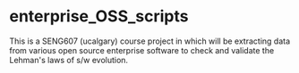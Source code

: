 # enterprise_OSS_scripts
This is a SENG607 (ucalgary) course project in which will be extracting data from various open source enterprise software to check and validate the Lehman's laws of s/w evolution.
